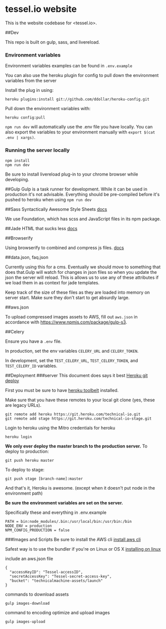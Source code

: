 # tessel.io website

This is the website codebase for <tessel.io>.

##Dev

This repo is built on gulp, sass, and livereload.

### Environment variables
Environment variables examples can be found in `.env.example`

You can also use the heroku plugin for config to pull down the environment variables from the server

Install the plug in using:

```
heroku plugins:install git://github.com/ddollar/heroku-config.git
```

Pull down the environment variables with:

```
heroku config:pull
```

`npm run dev` will automatically use the .env file you have locally. You can also export the variables to your environment manually with `export $(cat .env | xargs)`.

### Running the server locally


```
npm install
npm run dev
```

Be sure to install livereload plug-in to your chrome browser while developing.


##Gulp
Gulp is a task runner for development. While it can be used in production it's not advisable. Everything should be pre-compiled before it's pushed to heroku when using `npm run dev`

##Sass
Syntactically Awesome Style Sheets [docs](http://sass-lang.com/)

We use Foundation, which has scss and JavaScript files in its npm package.

##Jade
HTML that sucks less [docs](http://jade-lang.com/)

##Browserify

Using browserify to combined and compress js files. [docs](http://browserify.org/)

##data.json, faq.json

Currently using this for a cms. Eventually we should move to something that does that.Gulp will watch for changes in json files so when you update the json the server will reload. This is allows us to use any of these attributes if we load them in as context for jade templates.

Keep track of the size of these files as they are loaded into memory on server start. Make sure they don't start to get absurdly large.

##aws.json

To upload compressed images assets to AWS, fill out `aws.json` in accordance with <https://www.npmjs.com/package/gulp-s3>.

##Celery

Ensure you have a `.env` file.

In production, set the env variables `CELERY_URL` and `CELERY_TOKEN`.

In development, set the `TEST_CELERY_URL`, `TEST_CELERY_TOKEN`, and `TEST_CELERY_ID` variables.

##Deployment
###server
This document does says it best [Heroku git deploy](https://devcenter.heroku.com/articles/git)

First you must be sure to have [heroku toolbelt](https://toolbelt.heroku.com/) installed.

Make sure that you have these remotes to your local git clone (yes, these are legacy URLs).

```
git remote add heroku https://git.heroku.com/technical-io.git
git remote add stage https://git.heroku.com/technical-io-stage.git
```

Login to heroku using the Mitro credentials for heroku

```
heroku login
```

**We only ever deploy the master branch to the production server.**
To deploy to production:
```
git push heroku master
```

To deploy to stage:
```
git push stage [branch-name]:master
```


And that's it, Heroku is awesome. (except when it doesn't put node in the environment path)

**Be sure the environment variables are set on the server.**

Specifically these and everything in .env.example

```
PATH = bin:node_modules/.bin:/usr/local/bin:/usr/bin:/bin
NODE_ENV = production
NPM_CONFIG_PRODUCTION = false
```

###Images and Scripts
Be sure to install the AWS cli
[install aws cli](http://docs.aws.amazon.com/cli/latest/userguide/installing.html)

Safest way is to use the bundler if you're on Linux or OS X [installing on linux](http://docs.aws.amazon.com/cli/latest/userguide/installing.html#install-bundle-other-os)

include an aws.json file

```
{
  "accessKeyID": "Tessel-accessID",
  "secretAccessKey": "Tessel-secret-access-key",
  "bucket": "technicalmachine-assets/launch"
}
```

commands to download assets
```
gulp images-download
```
command to encoding optimize and upload images

```
gulp images-upload
```
